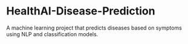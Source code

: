 # HealthAI-Disease-Prediction
A machine learning project that predicts diseases based on symptoms using NLP and classification models.
